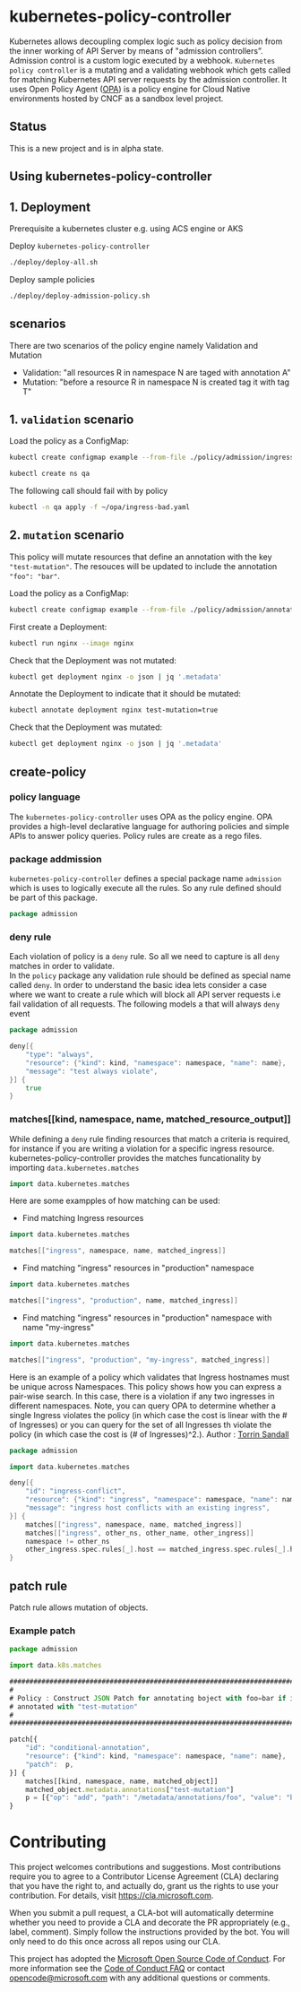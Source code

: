 # kubernetes-policy-controller

Kubernetes allows decoupling complex logic such as policy decision from the inner working of API Server by means of "admission controllers”. Admission control is a custom logic executed by a webhook. `Kubernetes policy controller` is a mutating and a validating webhook which gets called for matching Kubernetes API server requests by the admission controller. It uses Open Policy Agent ([OPA](https://github.com/open-policy-agent/opa)) is a policy engine for Cloud Native environments hosted by CNCF as a sandbox level project.

## Status

This is a new project and is in alpha state.

## Using kubernetes-policy-controller

## 1. Deployment

Prerequisite a kubernetes cluster e.g. using ACS engine or AKS

Deploy `kubernetes-policy-controller`

```bash
./deploy/deploy-all.sh
```

Deploy sample policies

```bash
./deploy/deploy-admission-policy.sh
```

## scenarios

There are two scenarios of the policy engine namely Validation and Mutation

* Validation: "all resources R in namespace N are taged with annotation A"
* Mutation: "before a resource R in namespace N is created tag it with tag T"  

## 1. `validation` scenario

Load the policy as a ConfigMap:

```bash
kubectl create configmap example --from-file ./policy/admission/ingress-host-fqdn.rego
```

```bash
kubectl create ns qa
```

The following call should fail with by policy

```bash
kubectl -n qa apply -f ~/opa/ingress-bad.yaml
```

## 2. `mutation` scenario

This policy will mutate resources that define an annotation with the key `"test-mutation"`. The resouces will be updated to include the annotation `"foo": "bar"`.

Load the policy as a ConfigMap:

```bash
kubectl create configmap example --from-file ./policy/admission/annotate.rego
```

First create a Deployment:

```bash
kubectl run nginx --image nginx
```

Check that the Deployment was not mutated:

```bash
kubectl get deployment nginx -o json | jq '.metadata'
```

Annotate the Deployment to indicate that it should be mutated:

```bash
kubectl annotate deployment nginx test-mutation=true
```

Check that the Deployment was mutated:

```bash
kubectl get deployment nginx -o json | jq '.metadata'
```

## create-policy

### policy language

The `kubernetes-policy-controller` uses OPA as the policy engine. OPA provides a high-level declarative language for authoring policies and simple APIs to answer policy queries.
Policy rules are create as a rego files. 

### package addmission

`kubernetes-policy-controller` defines a special package name `admission` which is uses to logically execute all the rules.
So any rule defined should be part of this package.

```go
package admission
```

### deny rule

Each violation of policy is a `deny` rule. So all we need to capture is all `deny` matches in order to validate.  
In the `policy` package any validation rule should be defined as special name called `deny`. In order to understand the basic idea lets consider a case where we want to create a rule which will block all API server requests i.e fail validation of all requests. The following models a that will always `deny` event

```go
package admission

deny[{
    "type": "always",
    "resource": {"kind": kind, "namespace": namespace, "name": name},
    "message": "test always violate",
}] {
    true
}
```

### matches[[kind, namespace, name, matched_resource_output]]  

While defining a `deny` rule finding resources that match a criteria is required, for instance if you are writing a violation for a specific ingress resource. kubernetes-policy-controller provides the matches funcationality by importing `data.kubernetes.matches`

```go
import data.kubernetes.matches
```

Here are some exampples of how matching can be used:

* Find matching Ingress resources  

```go
import data.kubernetes.matches

matches[["ingress", namespace, name, matched_ingress]]
```

* Find matching "ingress" resources in "production" namespace

```go
import data.kubernetes.matches

matches[["ingress", "production", name, matched_ingress]]
```

* Find matching "ingress" resources in "production" namespace with name "my-ingress"

```go
import data.kubernetes.matches

matches[["ingress", "production", "my-ingress", matched_ingress]]
```

Here is an example of a policy which validates that Ingress hostnames must be unique across Namespaces. This policy shows how you can express a pair-wise search. In this case, there is a violation if any two ingresses in different namespaces. Note, you can query OPA to determine whether a single Ingress violates the policy (in which case the cost is linear with the # of Ingresses) or you can query for the set of all Ingresses th violate the policy (in which case the cost is (# of Ingresses)^2.).
Author : [Torrin Sandall](https://github.com/tsandall)

```go
package admission

import data.kubernetes.matches

deny[{
    "id": "ingress-conflict",
    "resource": {"kind": "ingress", "namespace": namespace, "name": name},
    "message": "ingress host conflicts with an existing ingress",
}] {
    matches[["ingress", namespace, name, matched_ingress]]
    matches[["ingress", other_ns, other_name, other_ingress]]
    namespace != other_ns
    other_ingress.spec.rules[_].host == matched_ingress.spec.rules[_].host
}

```

## patch rule

Patch rule allows mutation of objects.

### Example patch

```js
package admission

import data.k8s.matches

##############################################################################
#
# Policy : Construct JSON Patch for annotating boject with foo=bar if it is
# annotated with "test-mutation"
#
##############################################################################

patch[{
    "id": "conditional-annotation",
    "resource": {"kind": kind, "namespace": namespace, "name": name},
    "patch":  p,
}] {
    matches[[kind, namespace, name, matched_object]]
    matched_object.metadata.annotations["test-mutation"]
    p = [{"op": "add", "path": "/metadata/annotations/foo", "value": "bar"}]
}
```


# Contributing

This project welcomes contributions and suggestions.  Most contributions require you to agree to a
Contributor License Agreement (CLA) declaring that you have the right to, and actually do, grant us
the rights to use your contribution. For details, visit https://cla.microsoft.com.

When you submit a pull request, a CLA-bot will automatically determine whether you need to provide
a CLA and decorate the PR appropriately (e.g., label, comment). Simply follow the instructions
provided by the bot. You will only need to do this once across all repos using our CLA.

This project has adopted the [Microsoft Open Source Code of Conduct](https://opensource.microsoft.com/codeofconduct/).
For more information see the [Code of Conduct FAQ](https://opensource.microsoft.com/codeofconduct/faq/) or
contact [opencode@microsoft.com](mailto:opencode@microsoft.com) with any additional questions or comments.
